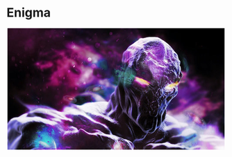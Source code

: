 # Enigma
<div align=center><img src="https://github.com/jy01331184/Enigma/blob/master/image/12_Dota2-Enigma.jpg?raw=true">
</div>
